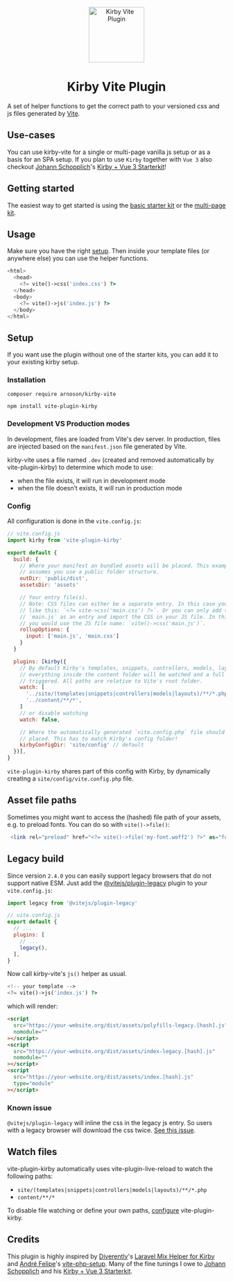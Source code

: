 <p align="center">
  <img src="https://user-images.githubusercontent.com/15122993/230586295-c0341d08-88dc-4107-874d-91fcbf6bc4ce.svg"
 alt="Kirby Vite Plugin" width="128" height="128">
</p>

<h1 align="center">Kirby Vite Plugin</h1>

A set of helper functions to get the correct path to your versioned css and js files generated by [Vite](https://github.com/vitejs/vite).

## Use-cases

You can use kirby-vite for a single or multi-page vanilla js setup or as a basis for an SPA setup. If you plan to use `Kirby` together with `Vue 3` also checkout [Johann Schopplich](https://github.com/johannschopplich)'s [Kirby + Vue 3 Starterkit](https://github.com/johannschopplich/kirby-vue3-starterkit)!

## Getting started

The easiest way to get started is using the [basic starter kit](https://github.com/arnoson/kirby-vite-basic-kit) or the [multi-page kit](https://github.com/arnoson/kirby-vite-multi-page-kit).

## Usage

Make sure you have the right [setup](#setup).
Then inside your template files (or anywhere else) you can use the helper functions.

```php
<html>
  <head>
    <?= vite()->css('index.css') ?>
  </head>
  <body>
    <?= vite()->js('index.js') ?>
  </body>
</html>
```

## Setup

If you want use the plugin without one of the starter kits, you can add it to your existing kirby setup.

### Installation

```
composer require arnoson/kirby-vite
```

```
npm install vite-plugin-kirby
```

### Development VS Production modes

In development, files are loaded from Vite's dev server. In production, files are injected based on the `manifest.json` file generated by Vite.

kirby-vite uses a file named `.dev` (created and removed automatically by vite-plugin-kirby) to determine which mode to use:

- when the file exists, it will run in development mode
- when the file doesn’t exists, it will run in production mode

### Config

All configuration is done in the `vite.config.js`:

```js
// vite.config.js
import kirby from 'vite-plugin-kirby'

export default {
  build: {
    // Where your manifest an bundled assets will be placed. This example
    // assumes you use a public folder structure.
    outDir: 'public/dist',
    assetsDir: 'assets'

    // Your entry file(s).
    // Note: CSS files can either be a separate entry. In this case you use it
    // like this: `<?= vite->css('main.css') ?>`. Or you can only add the
    // `main.js` as an entry and import the CSS in your JS file. In this case
    // you would use the JS file name: `vite()->css('main.js')`.
    rollupOptions: {
      input: ['main.js', 'main.css']
    }
  }

  plugins: [kirby({
    // By default Kirby's templates, snippets, controllers, models, layouts and
    // everything inside the content folder will be watched and a full reload
    // triggered. All paths are relative to Vite's root folder.
    watch: [
      '../site/(templates|snippets|controllers|models|layouts)/**/*.php',
      '../content/**/*',
    ]
    // or disable watching
    watch: false,

    // Where the automatically generated `vite.config.php` file should be
    // placed. This has to match Kirby's config folder!
    kirbyConfigDir: 'site/config' // default
  })],
}
```

`vite-plugin-kirby` shares part of this config with Kirby, by dynamically creating a `site/config/vite.config.php` file.

## Asset file paths

Sometimes you might want to access the (hashed) file path of your assets, e.g. to preload fonts. You can do so with `vite()->file()`:

```php
 <link rel="preload" href="<?= vite()->file('my-font.woff2') ?>" as="font" type="font/woff2" crossorigin>
```

## Legacy build

Since version `2.4.0` you can easily support legacy browsers that do not support native ESM.
Just add the [@vitejs/plugin-legacy](https://github.com/vitejs/vite/tree/main/packages/plugin-legacy) plugin to your `vite.config.js`:

```js
import legacy from '@vitejs/plugin-legacy'

// vite.config.js
export default {
  // ...
  plugins: [
    // ...
    legacy(),
  ],
}
```

Now call kirby-vite's `js()` helper as usual.

```php
<!-- your template -->
<?= vite()->js('index.js') ?>
```

which will render:

```html
<script
  src="https://your-website.org/dist/assets/polyfills-legacy.[hash].js"
  nomodule=""
></script>
<script
  src="https://your-website.org/dist/assets/index-legacy.[hash].js"
  nomodule=""
></script>
<script
  src="https://your-website.org/dist/assets/index.[hash].js"
  type="module"
></script>
```

### Known issue

`@vitejs/plugin-legacy` will inline the css in the legacy js entry. So users with a legacy browser will download the css twice. [See this issue](https://github.com/vitejs/vite/issues/2062).

## Watch files

vite-plugin-kirby automatically uses vite-plugin-live-reload to watch the following paths:

- `site/(templates|snippets|controllers|models|layouts)/**/*.php`
- `content/**/*`

To disable file watching or define your own paths, [configure](https://github.com/arnoson/vite-plugin-kirby#watch-files) vite-plugin-kirby.

## Credits

This plugin is highly inspired by [Diverently](https://github.com/Diverently)'s [Laravel Mix Helper for Kirby](https://github.com/Diverently/laravel-mix-kirby) and [André Felipe](https://github.com/andrefelipe)'s [vite-php-setup](https://github.com/andrefelipe/vite-php-setup). Many of the fine tunings I owe to [Johann Schopplich](https://github.com/johannschopplich) and his [Kirby + Vue 3 Starterkit](https://github.com/johannschopplich/kirby-vue3-starterkit).
